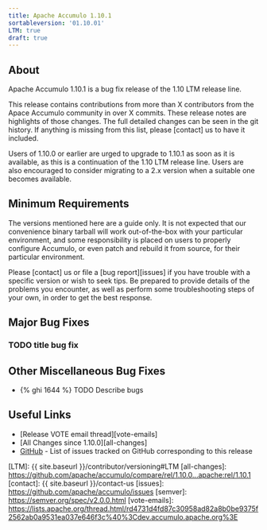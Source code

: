 ```yaml
---
title: Apache Accumulo 1.10.1
sortableversion: '01.10.01'
LTM: true
draft: true
---
```


## About

Apache Accumulo 1.10.1 is a bug fix release of the 1.10 LTM release line.

This release contains contributions from more than X contributors from the
Apace Accumulo community in over X commits. These release notes are highlights of those changes. The full
detailed changes can be seen in the git history. If anything is missing from
this list, please [contact] us to have it included.

Users of 1.10.0 or earlier are urged to upgrade to 1.10.1 as soon as it is
available, as this is a continuation of the 1.10 LTM release line.  Users are also encouraged to
consider migrating to a 2.x version when a suitable one becomes available.

## Minimum Requirements

The versions mentioned here are a guide only. It is not expected that our
convenience binary tarball will work out-of-the-box with your particular
environment, and some responsibility is placed on users to properly configure
Accumulo, or even patch and rebuild it from source, for their particular
environment.

Please [contact] us or file a [bug report][issues] if you have trouble with a
specific version or wish to seek tips. Be prepared to provide details of the
problems you encounter, as well as perform some troubleshooting steps of your
own, in order to get the best response.

## Major Bug Fixes

### TODO title bug fix

## Other Miscellaneous Bug Fixes

* {% ghi 1644 %} TODO Describe bugs

## Useful Links

* [Release VOTE email thread][vote-emails]
* [All Changes since 1.10.0][all-changes]
* [GitHub] - List of issues tracked on GitHub corresponding to this release

[GitHub]: https://github.com/apache/accumulo/issues?q=project%3Aapache%2Faccumulo%2F8
[LTM]: {{ site.baseurl }}/contributor/versioning#LTM
[all-changes]: https://github.com/apache/accumulo/compare/rel/1.10.0...apache:rel/1.10.1
[contact]: {{ site.baseurl }}/contact-us
[issues]: https://github.com/apache/accumulo/issues
[semver]: https://semver.org/spec/v2.0.0.html
[vote-emails]: https://lists.apache.org/thread.html/rd4731d4fd87c30958ad82a8b0be9375f2562ab0a9531ea037e646f3c%40%3Cdev.accumulo.apache.org%3E
